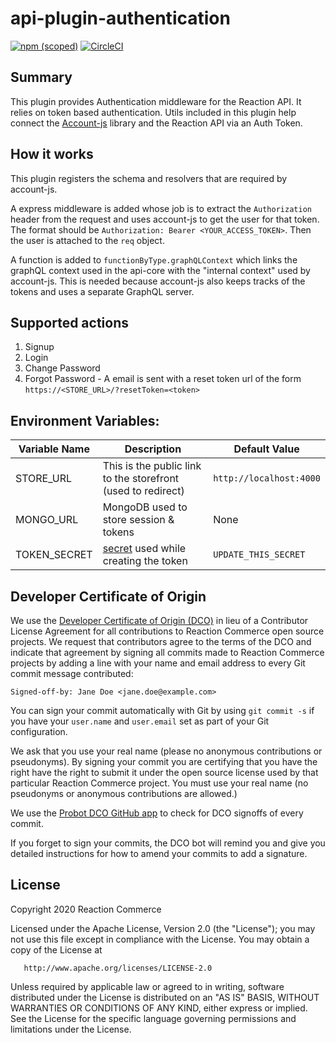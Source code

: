 # api-plugin-authentication

[![npm (scoped)](https://img.shields.io/npm/v/@reactioncommerce/api-plugin-authentication.svg)](https://www.npmjs.com/package/@reactioncommerce/api-plugin-authentication)
[![CircleCI](https://circleci.com/gh/reactioncommerce/api-plugin-authentication.svg?style=svg)](https://circleci.com/gh/reactioncommerce/api-plugin-authentication)

## Summary

This plugin provides Authentication middleware for the Reaction API. It relies on token based authentication.
Utils included in this plugin help connect the [Account-js](https://www.accountsjs.com/) library and the Reaction API via an Auth Token.

## How it works

This plugin registers the schema and resolvers that are required by account-js.

A express middleware is added whose job is to extract the `Authorization` header from the request and uses account-js to get the user for that token. The format should be `Authorization: Bearer <YOUR_ACCESS_TOKEN>`. Then the user is attached to the `req` object.

A function is added to `functionByType.graphQLContext` which links the graphQL context used in the api-core with the "internal context" used by account-js. This is needed because account-js also keeps tracks of the tokens and uses a separate GraphQL server.

## Supported actions

1. Signup
2. Login
3. Change Password
4. Forgot Password - A email is sent with a reset token url of the form `https://<STORE_URL>/?resetToken=<token>`

## Environment Variables:

| Variable Name | Description                                                                                                                     | Default Value           |
| ------------- | ------------------------------------------------------------------------------------------------------------------------------- | ----------------------- |
| STORE_URL     | This is the public link to the storefront (used to redirect)                                                                    | `http://localhost:4000` |
| MONGO_URL     | MongoDB used to store session & tokens                                                                                          | None                    |
| TOKEN_SECRET  | [secret](https://www.accountsjs.com/docs/api/server/interfaces/accountsserveroptions#tokensecret) used while creating the token | `UPDATE_THIS_SECRET`    |

## Developer Certificate of Origin

We use the [Developer Certificate of Origin (DCO)](https://developercertificate.org/) in lieu of a Contributor License Agreement for all contributions to Reaction Commerce open source projects. We request that contributors agree to the terms of the DCO and indicate that agreement by signing all commits made to Reaction Commerce projects by adding a line with your name and email address to every Git commit message contributed:

```
Signed-off-by: Jane Doe <jane.doe@example.com>
```

You can sign your commit automatically with Git by using `git commit -s` if you have your `user.name` and `user.email` set as part of your Git configuration.

We ask that you use your real name (please no anonymous contributions or pseudonyms). By signing your commit you are certifying that you have the right have the right to submit it under the open source license used by that particular Reaction Commerce project. You must use your real name (no pseudonyms or anonymous contributions are allowed.)

We use the [Probot DCO GitHub app](https://github.com/apps/dco) to check for DCO signoffs of every commit.

If you forget to sign your commits, the DCO bot will remind you and give you detailed instructions for how to amend your commits to add a signature.

## License

Copyright 2020 Reaction Commerce

Licensed under the Apache License, Version 2.0 (the "License");
you may not use this file except in compliance with the License.
You may obtain a copy of the License at

       http://www.apache.org/licenses/LICENSE-2.0

Unless required by applicable law or agreed to in writing, software
distributed under the License is distributed on an "AS IS" BASIS,
WITHOUT WARRANTIES OR CONDITIONS OF ANY KIND, either express or implied.
See the License for the specific language governing permissions and
limitations under the License.

